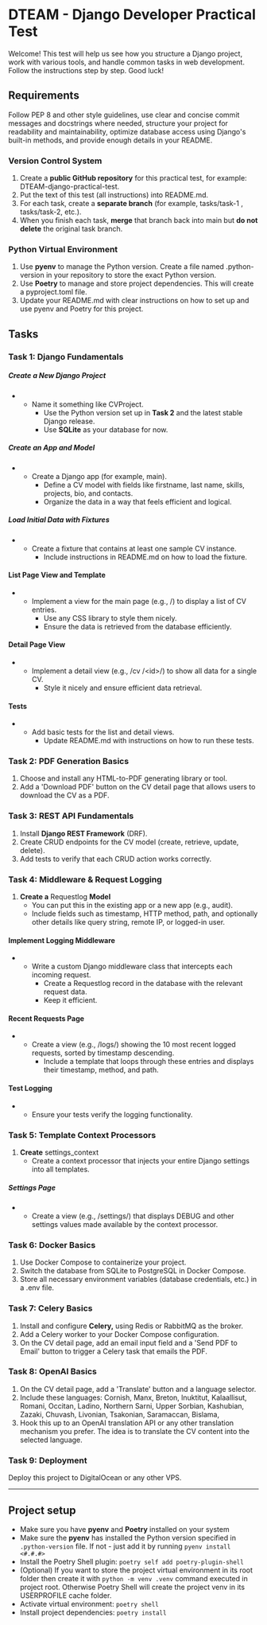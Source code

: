 # DTEAM - Django Developer Practical Test

Welcome! This test will help us see how you structure a Django project, work with various tools, and handle common tasks in web development. Follow the instructions step by step. Good luck!

## Requirements

Follow PEP 8 and other style guidelines, use clear and concise commit messages and docstrings where needed, structure your project for readability and maintainability, optimize database access using Django's built-in methods, and provide enough details in your README.

### Version Control System

1. Create a **public GitHub repository** for this practical test, for example: DTEAM-django-practical-test.
2. Put the text of this test (all instructions) into README.md.
3. For each task, create a **separate branch** (for example, tasks/task-1 , tasks/task-2, etc.).
4. When you finish each task, **merge** that branch back into main but **do not delete** the original task branch.

### Python Virtual Environment

1. Use **pyenv** to manage the Python version. Create a file named .python-version in your repository to store the exact Python version.
2. Use **Poetry** to manage and store project dependencies. This will create a pyproject.toml file.
3. Update your README.md with clear instructions on how to set up and use pyenv and Poetry for this project.

## Tasks

### Task 1: Django Fundamentals

##### Create a New Django Project

- - Name it something like CVProject.
    - Use the Python version set up in **Task 2** and the latest stable Django release.
    - Use **SQLite** as your database for now.

##### Create an App and Model

- - Create a Django app (for example, main).
    - Define a CV model with fields like firstname, last name, skills, projects, bio, and contacts.
    - Organize the data in a way that feels efficient and logical.

##### Load Initial Data with Fixtures

- - Create a fixture that contains at least one sample CV instance.
    - Include instructions in README.md on how to load the fixture.

#### List Page View and Template

- - Implement a view for the main page (e.g., /) to display a list of CV entries.
    - Use any CSS library to style them nicely.
    - Ensure the data is retrieved from the database efficiently.

#### Detail Page View

- - Implement a detail view (e.g., /cv /&lt;id&gt;/) to show all data for a single CV.
    - Style it nicely and ensure efficient data retrieval.

#### Tests

- - Add basic tests for the list and detail views.
    - Update README.md with instructions on how to run these tests.

### Task 2: PDF Generation Basics

1. Choose and install any HTML-to-PDF generating library or tool.
2. Add a 'Download PDF' button on the CV detail page that allows users to download the CV as a PDF.

### Task 3: REST API Fundamentals

1. Install **Django REST Framework** (DRF).
2. Create CRUD endpoints for the CV model (create, retrieve, update, delete).
3. Add tests to verify that each CRUD action works correctly.

### Task 4: Middleware & Request Logging

1. **Create a** Requestlog **Model**
    - You can put this in the existing app or a new app (e.g., audit).
    - Include fields such as timestamp, HTTP method, path, and optionally other details like query string, remote IP, or logged-in user.

#### Implement Logging Middleware

- - Write a custom Django middleware class that intercepts each incoming request.
    - Create a Requestlog record in the database with the relevant request data.
    - Keep it efficient.

#### Recent Requests Page

- - Create a view (e.g., /logs/) showing the 10 most recent logged requests, sorted by timestamp descending.
    - Include a template that loops through these entries and displays their timestamp, method, and path.

#### Test Logging

- - Ensure your tests verify the logging functionality.

### Task 5: Template Context Processors

1. **Create** settings_context
    - Create a context processor that injects your entire Django settings into all templates.

##### Settings Page

- - Create a view (e.g., /settings/) that displays DEBUG and other settings values made available by the context processor.

### Task 6: Docker Basics

1. Use Docker Compose to containerize your project.
2. Switch the database from SQLite to PostgreSQL in Docker Compose.
3. Store all necessary environment variables (database credentials, etc.) in a .env file.

### Task 7: Celery Basics

1. Install and configure **Celery,** using Redis or RabbitMQ as the broker.
2. Add a Celery worker to your Docker Compose configuration.
3. On the CV detail page, add an email input field and a 'Send PDF to Email' button to trigger a Celery task that emails the PDF.

### Task 8: OpenAI Basics

1. On the CV detail page, add a 'Translate' button and a language selector.
2. Include these languages: Cornish, Manx, Breton, lnuktitut, Kalaallisut, Romani, Occitan, Ladino, Northern Sarni, Upper Sorbian, Kashubian, Zazaki, Chuvash, Livonian, Tsakonian, Saramaccan, Bislama,
3. Hook this up to an OpenAI translation API or any other translation mechanism you prefer. The idea is to translate the CV content into the selected language.

### Task 9: Deployment

Deploy this project to DigitalOcean or any other VPS. 

---------------------------------------------------------------------

## Project setup

- Make sure you have **pyenv** and **Poetry** installed on your system
- Make sure the **pyenv** has installed the Python version specified in `.python-version` file. If not - just add it by running `pyenv install <#.#.#>`
- Install the Poetry Shell plugin: `poetry self add poetry-plugin-shell` 
- (Optional) If you want to store the project virtual environment in its root folder then create it with `python -m venv .venv` command executed in project root. Otherwise Poetry Shell will create the project venv in its USERPROFILE cache folder.
- Activate virtual environment: `poetry shell`
- Install project dependencies: `poetry install`
